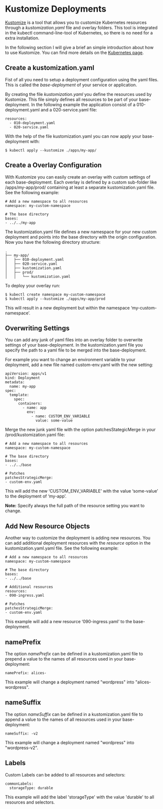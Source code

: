 # Kustomize Deployments

[Kustomize](https://kubernetes.io/docs/tasks/manage-kubernetes-objects/kustomization/) is a tool that allows you to customize Kubernetes resources through a *kustomization.yaml* file and overlay folders. This tool is integrated in the kubectl command-line-tool of Kubernetes, so there is no need for a extra installation.

In the following section I will give a brief an simple introduction about how to use Kustomize. You can find more details on the [Kubernetes page](https://kubernetes.io/docs/tasks/manage-kubernetes-objects/kustomization/). 
 

## Create a kustomization.yaml

Fist of all you need to setup a deployment configuration using the yaml files. This is called the *base-deployment* of your service or application. 

By creating the file *kustomization.yaml* you define the resources used by Kustomize. 
This file simply defines all resources to be part of your base-deployment. In the following example the application consist of a 010-deployment.yaml and a 020-service.yaml file:

	resources:
	  - 010-deployment.yaml
	  - 020-service.yaml

With the help of the file kustomization.yaml you can now apply your base-deployment with:

	$ kubectl apply --kustomize ./apps/my-app/

## Create a Overlay Configuration

With Kustomize you can easily create an overlay with custom settings of each base-deployment. 
Each overlay is defined by a custom sub-folder like /apps/my-app/prod/ containing at least a separate kustomization.yaml file. See the following example:

	# Add a new namespace to all resources
	namespace: my-custom-namespace
	
	# The base directory
	bases:
	- ../../my-app

The kustomization.yaml file defines a new namespace for your new custom deployment and points into the base directory with the origin configuration. Now you have the following directory structure:

	.
	├── my-app/
	│   ├── 010-deployment.yaml
	│   ├── 020-service.yaml
	│   ├── kustomization.yaml
	│   ├── prod/
	│   │   └── kustomization.yaml

To deploy your overlay run:

	$ kubectl create namespace my-custom-namespace
	$ kubectl apply --kustomize ./apps/my-app/prod

This will result in a new deployment but within the namespace ‘my-custom-namespace’.

## Overwriting Settings

You can add any junk of yaml files into an overlay folder to overwrite settings of your base-deployment. In the kustomization.yaml file you specify the path to a yaml file to be merged into the base-deployment.

For example you want to change an environment variable to your deployment, add a new file named custom-env.yaml with the new setting:

	apiVersion: apps/v1
	kind: Deployment
	metadata:
	  name: my-app
	spec:
	  template:
	    spec:
	      containers:
	        - name: app
	          env:
	            - name: CUSTOM_ENV_VARIABLE
	              value: some-value

Merge the new junk yaml file with the option patchesStategicMerge in your /prod/kustomization.yaml file:

	# Add a new namespace to all resources
	namespace: my-custom-namespace
	
	# The base directory
	bases:
	- ../../base
	
	# Patches
	patchesStrategicMerge:
	- custom-env.yaml

This will add the new ‘CUSTOM_ENV_VARIABLE’ with the value ‘some-value’ to the deployment of ‘my-app’.

**Note:** Specify always the full path of the resource setting you want to change.


## Add New Resource Objects

Another way to customize the deployment is adding new resources. You can add additional deployment resources with the *resource* option in the kustomization.yaml.yaml file. See the following example:

	# Add a new namespace to all resources
	namespace: my-custom-namespace
	
	# The base directory
	bases:
	- ../../base
	
	# Additional resources
	resources:
	- 090-ingress.yaml
	
	# Patches
	patchesStrategicMerge:
	- custom-env.yaml

This example will add a new resource ‘090-ingress.yaml‘ to the base-deployment.


## namePrefix

The option *namePrefix* can be defined in a kustomization.yaml file to prepend  a value to the names of all resources used in your base-deployment:

	namePrefix: alices-

This example will change a deployment named "wordpress" into "alices-wordpress".


## nameSuffix

The option *nameSuffix* can be defined in a kustomization.yaml file to append a value to the names of all resources used in your base-deployment:

	nameSuffix: -v2

This example will change a deployment named "wordpress" into "wordpress-v2".

 
## Labels

Custom Labels can be added to all resources and selectors:

	commonLabels:
	  storageType: durable

This example will add the label 'storageType' with the value 'durable' to all resources and selectors.   
  
 
 